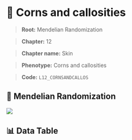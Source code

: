 # 🧪 Corns and callosities

> **Root:** Mendelian Randomization

> **Chapter:** 12  

> **Chapter name:** Skin

> **Phenotype:** Corns and callosities  

> **Code:** `L12_CORNSANDCALLOS`

## 🧬 Mendelian Randomization  

<img src="/MR/Figures/Forward/L12_CORNSANDCALLOS.png"/>

## 📊 Data Table

<CsvTableMRF src="/MR/Data/Forward/L12_CORNSANDCALLOS.csv"/>
